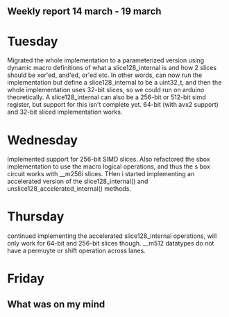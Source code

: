 ## Weekly report 14 march - 19 march

# Tuesday

Migrated the whole implementation to a parameterized version using dynamic macro definitions of what a slice128_internal is and how
2 slices should be xor'ed, and'ed, or'ed etc. In other words, can now run the implementation but define a slice128_internal to be a
uint32_t, and then the whole implementation uses 32-bit slices, so we could run on arduino theoretically. A slice128_internal can
also be a 256-bit or 512-bit simd register, but support for this isn't complete yet. 64-bit (with avx2 support) and
32-bit sliced implementation works.

# Wednesday

Implemented support for 256-bit SIMD slices. Also refactored the sbox implementation to use the macro logical
operations, and thus the s box circuit works with __m256i slices. THen i started implementing an accelerated version of
the slice128_internal() and unslice128_accelerated_internal() methods.

# Thursday

continued implementing the accelerated slice128_internal operations, will only work for 64-bit and 256-bit slices though. __m512
datatypes do not have a permuyte or shift operation across lanes.

# Friday

## What was on my mind


